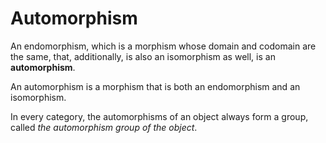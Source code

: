 # Automorphism

An endomorphism, which is a morphism whose domain and codomain are the same, that, additionally, is also an isomorphism as well, is an **automorphism**.


An automorphism is a morphism that is both an endomorphism and an isomorphism.

In every category, the automorphisms of an object always form a group, called *the automorphism group of the object*.
